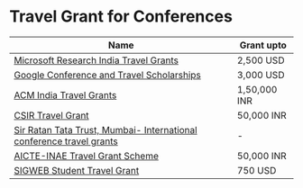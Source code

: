 
# Travel Grant for Conferences


| Name                                     | Grant upto        |
|-----------------------------------------|-------------|
| [Microsoft Research India Travel Grants](https://msrprograms.cloudapp.net/User/Login?ReturnUrl=%2FTravelGrants%2F) | 2,500 USD |
| [Google Conference and Travel Scholarships](https://buildyourfuture.withgoogle.com/scholarships/google-travel-scholarships/) | 3,000 USD      | 
| [ACM India Travel Grants](http://www.cfdvs.iitb.ac.in/tempuser/travel/index.php) | 1,50,000 INR| 
| [CSIR Travel Grant](https://csirhrdg.res.in/Home/Index/1/Default/775/69) | 50,000 INR | 
| [Sir Ratan Tata Trust, Mumbai- International conference travel grants](https://indiabioscience.org/grants/travel-grant-ratan-tata-trust-and-navajbai-ratan-tata-trust) | -|
| [AICTE-INAE Travel Grant Scheme](https://www.inae.in/aicte-inae-travel-grant-scheme/) | 50,000 INR|
| [SIGWEB Student Travel Grant](https://www.sigweb.org/community/student-travel-grant) | 750 USD
